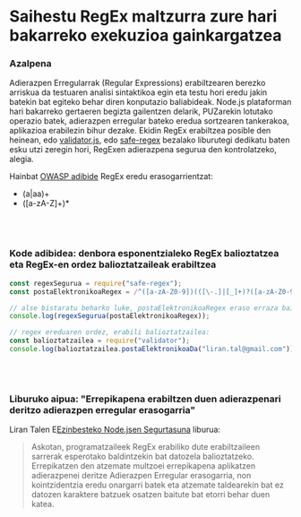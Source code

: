 # Saihestu RegEx maltzurra zure hari bakarreko exekuzioa gainkargatzea

### Azalpena

Adierazpen Erregularrak (Regular Expressions) erabiltzearen berezko arriskua da testuaren analisi sintaktikoa egin eta testu hori eredu jakin batekin bat egiteko behar diren konputazio baliabideak. Node.js plataforman hari bakarreko gertaeren begizta gailentzen delarik, PUZarekin lotutako operazio batek, adierazpen erregular bateko eredua sortzearen tankerakoa, aplikazioa erabilezin bihur dezake. Ekidin RegEx erabiltzea posible den heinean, edo [validator.js](https://github.com/chriso/validator.js), edo [safe-regex](https://github.com/substack/safe-regex) bezalako liburutegi dedikatu baten esku utzi zeregin hori, RegExen adierazpena segurua den kontrolatzeko, alegia.


Hainbat [OWASP adibide](https://www.owasp.org/index.php/Regular_expression_Denial_of_Service_-_ReDoS) RegEx eredu erasogarrientzat:

- (a|aa)+
- ([a-zA-Z]+)\*

<br/><br/>

### Kode adibidea: denbora esponentzialeko RegEx balioztatzea eta RegEx-en ordez balioztatzaileak erabiltzea

```javascript
const regexSegurua = require("safe-regex");
const postaElektronikoaRegex = /^([a-zA-Z0-9])(([\-.]|[_]+)?([a-zA-Z0-9]+))*(@){1}[a-z0-9]+[.]{1}(([a-z]{2,3})|([a-z]{2,3}[.]{1}[a-z]{2,3}))$/;

// alse bistaratu beharko luke, postaElektronikoaRegex eraso erraza baita
console.log(regexSegurua(postaElektronikoaRegex));

// regex ereduaren ordez, erabili balioztatzailea:
const balioztatzailea = require("validator");
console.log(balioztatzailea.postaElektronikoaDa("liran.tal@gmail.com"));
```

<br/><br/>

### Liburuko aipua: "Errepikapena erabiltzen duen adierazpenari deritzo adierazpen erregular erasogarria"

Liran Talen E[Ezinbesteko Node.jsen Segurtasuna](https://leanpub.com/nodejssecurity) liburua:

> Askotan, programatzaileek RegEx erabiliko dute erabiltzaileen sarrerak esperotako baldintzekin bat datozela balioztatzeko. Errepikatzen den atzemate multzoei errepikapena aplikatzen adierazpenei deritze Adierazpen Erregular erasogarria, non kointzidentzia eredu onargarri batek eta atzemate taldearekin bat ez datozen karaktere batzuek osatzen baitute bat etorri behar duen katea.
